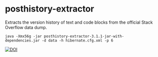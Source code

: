 # posthistory-extractor
Extracts the version history of text and code blocks from the official Stack Overflow data dump.

    java -Xmx56g -jar posthistory-extractor-3.1.1-jar-with-dependencies.jar -d data -h hibernate.cfg.xml -p 6

[![DOI](https://zenodo.org/badge/98211942.svg)](https://zenodo.org/badge/latestdoi/98211942)
